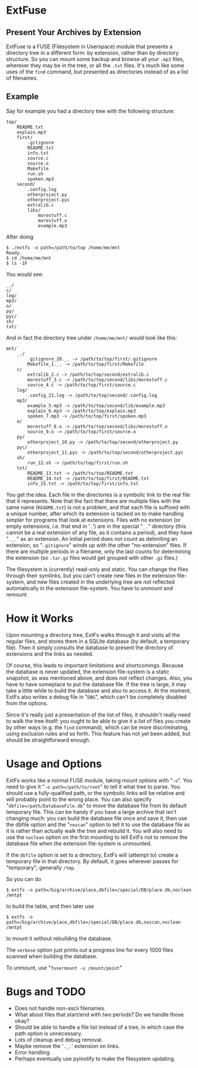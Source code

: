 <!-- -*- markdown -*- -->
# ExtFuse

## Present Your Archives by Extension

ExtFuse is a FUSE (Filesystem in Userspace) module that presents a directory tree in a different form: by extension, rather than by directory structure.  So you can mount some backup and browse all your `.mp3` files, wherever they may be in the tree, or all the `.txt` files. It's much like some uses of the `find` command, but presented as directories instead of as a list of filenames.

## Example

Say for example you had a directory tree with the following structure:

	top/
		README.txt
		explain.mp3
		first/
			.gitignore
			README.txt
			info.txt
			source.c
			source.o
			Makefile
			run.sh
			spoken.mp3
		second/
			.config.log
			otherproject.py
			otherproject.pyc
			extralib.c
			libs/
				morestuff.c
				morestuff.o
				example.mp3

After doing

	$ ./extfs -o path=/path/to/top /home/me/mnt
	Ready.
	$ cd /home/me/mnt
	$ ls -1F

You would see:

	_./
	c/
	log/
	mp3/
	o/
	py/
	pyc/
	sh/
	txt/

And in fact the directory tree under `/home/me/mnt/` would look like this:

	mnt/
		_./
			.gitignore_20._. -> /path/to/top/first/.gitignore
			Makefile_1._. -> /path/to/top/first/Makefile
		c/
			extralib_2.c -> /path/to/top/second/extralib.c
			morestuff_3.c -> /path/to/top/second/libs/morestuff.c
			source_4.c -> /path/to/top/first/source.c
		log/
			.config_21.log -> /path/to/top/second/.config.log
		mp3/
			example_5.mp3 -> /path/to/top/second/lib/example.mp3
			explain_6.mp3 -> /path/to/top/explain.mp3
			spoken_7.mp3 -> /path/to/top/first/spoken.mp3
		o/
			morestuff_8.o -> /path/to/top/second/libs/morestuff.o
			source_9.o -> /path/to/top/first/source.o
		py/
			otherproject_10.py -> /path/to/top/second/otherproject.py
		pyc/
			otherproject_11.pyc -> /path/to/top/second/otherproject.pyc
		sh/
			run_12.sh -> /path/to/top/first/run.sh
		txt/
			README_13.txt -> /path/to/top/README.txt
			README_14.txt -> /path/to/top/first/README.txt
			info_15.txt -> /path/to/top/first/info.txt

You get the idea.  Each file in the directories is a symbolic link to the real file that it represents.  Note that the fact that there are multiple files with the same name (`README.txt`) is not a problem, and that each file is suffixed with a unique number, after which its extension is tacked on to make handling simpler for programs that look at extensions.  Files with no extension (or empty extensions, i.e. that end in '`.`') are in the special "`_.`" directory (this cannot be a real extension of any file, as it contains a period), and they have "`._.`" as an extension.  An initial period does not count as delimiting an extension, so "`.gitignore`" winds up with the other "no-extension" files.  If there are multiple periods in a filename, only the last counts for determining the extension (so `.tar.gz` files would get grouped with other `.gz` files.)

The filesystem is (currently) read-only and static.  You can change the files through their symlinks, but you can't create new files in the extension file-system, and new files created in the underlying tree are *not* reflected automatically in the extension file-system. You have to unmount and remount.

# How it Works

Upon mounting a directory tree, ExtFs walks through it and visits all the regular files, and stores them in a SQLite database (by default, a temporary file).  Then it simply consults the database to present the directory of extensions and the links as needed.

Of course, this leads to important limitations and shortcomings. Because the database is never updated, the extension file-system is a static snapshot, as was mentioned above, and does not reflect changes. Also, you have to have someplace to put the database file.  If the tree is large, it may take a little while to build the database and also to access it.  At the moment, ExtFs also writes a debug file in "`DBG`", which can't be completely disabled from the options.

Since it's really just a presentation of the list of files, it shouldn't really need to walk the tree itself: you ought to be able to give it a list of files you create by other ways (e.g. the `find` command), which can be more discriminating, using exclusion rules and so forth.  This feature has not yet been added, but should be straightforward enough.

# Usage and Options

ExtFs works like a normal FUSE module, taking mount options with "`-o`". You need to give it "`-o path=/path/to/root`" to tell it what tree to parse.  You should use a fully-qualified path, or the symbolic links will be relative and will probably point to the wrong place.  You can also specify "`dbfile=/path/DatabaseFile.db`" to move the database file from its default temporary file.  This can be handy if you have a large archive that isn't changing much: you can build the database file once and save it, then use the dbfile option and the "`noscan`" option to tell it to use the database file as it is rather than actually walk the tree and rebuild it.  You will also need to use the `noclean` option on the first mounting to tell ExtFs not to remove the database file when the extension file-system is unmounted.

If the `dbfile` option is set to a directory, ExtFs will (attempt to) create a temporary file in that directory.  By default, it goes wherever passes for "temporary"; generally `/tmp`.

So you can do

	$ extfs -o path=/big/archive/place,dbfile=/special/DB/place.db,noclean /mntpt

to build the table, and then later use

	$ extfs -o path=/big/archive/place,dbfile=/special/DB/place.db,noscan,noclean /mntpt

to mount it without rebuilding the database.

The `verbose` option just prints out a progress line for every 1000 files scanned when building the database.

To unmount, use "`fusermount -u /mount/point`"

# Bugs and TODO

* Does not handle non-ascii filenames.
* What about files that start/end with *two* periods? Do we handle those okay?
* Should be able to handle a file list instead of a tree, in which case the path option is unnecessary.
* Lots of cleanup and debug removal.
* Maybe remove the '`._.`' extension on links.
* Error handling.
* Perhaps eventually use pyinotify to make the filesystem updating.
